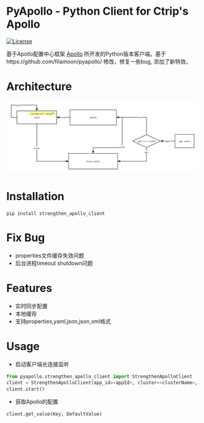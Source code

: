 PyApollo - Python Client for Ctrip's Apollo
================

[![License](https://img.shields.io/badge/License-Apache%202.0-blue.svg)](https://opensource.org/licenses/Apache-2.0)

基于Apollo配置中心框架 [Apollo](https://github.com/apolloconfig/apollo) 所开发的Python版本客户端。基于https://github.com/filamoon/pyapollo/ 修改，修复一些bug, 添加了新特效。 

# Architecture

![架构图](structure.png)



# Installation
``` shell
pip install strengthen_apollo_client
```

# Fix Bug

* properties文件缓存失效问题
* 后台进程timeout shutdown问题

# Features

* 实时同步配置
* 本地缓存
* 支持properties,yaml,json,json,xml格式


# Usage

- 启动客户端长连接监听

``` python
from pyapollo.strengthen_apollo_client import StrengthenApolloClient
client = StrengthenApolloClient(app_id=<appId>, cluster=<clusterName>, config_server_url=<configServerUrl>)
client.start()
```

- 获取Apollo的配置
  
```python
client.get_value(Key, DefaultValue)
```

